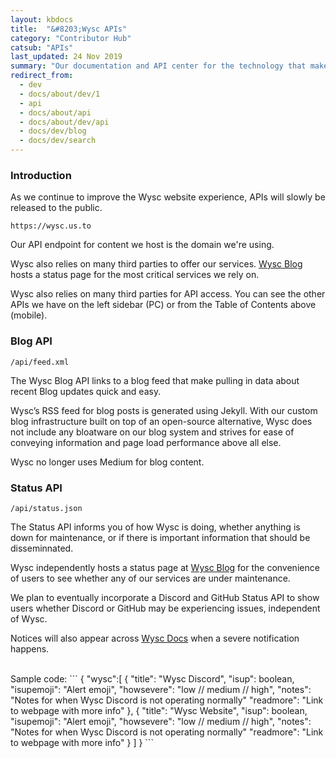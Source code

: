 ```yaml
---
layout: kbdocs
title:  "&#8203;Wysc APIs"
category: "Contributor Hub"
catsub: "APIs"
last_updated: 24 Nov 2019
summary: "Our documentation and API center for the technology that makes Wysc possible. Integrate Wysc into your product!"
redirect_from:
  - dev
  - docs/about/dev/1
  - api
  - docs/about/api
  - docs/about/dev/api
  - docs/dev/blog
  - docs/dev/search
---
```


### Introduction

As we continue to improve the Wysc website experience, APIs will slowly be released to the public.

```
https://wysc.us.to
```

Our API endpoint for content we host is the domain we're using.

Wysc also relies on many third parties to offer our services. [Wysc Blog](/blog) hosts a status page for the most critical services we rely on.

Wysc also relies on many third parties for API access. You can see the other APIs we have on the left sidebar (PC) or from the Table of Contents above (mobile).


### Blog API

```
/api/feed.xml
```

The Wysc Blog API links to a blog feed that make pulling in data about recent Blog updates quick and easy.

Wysc’s RSS feed for blog posts is generated using Jekyll. With our custom blog infrastructure built on top of an open-source alternative, Wysc does not include any bloatware on our blog system and strives for ease of conveying information and page load performance above all else.

Wysc no longer uses Medium for blog content.


### Status API

```
/api/status.json
```

The Status API informs you of how Wysc is doing, whether anything is down for maintenance, or if there is important information that should be disseminnated.

Wysc independently hosts a status page at [Wysc Blog](/blog) for the convenience of users to see whether any of our services are under maintenance.

We plan to eventually incorporate a Discord and GitHub Status API to show users whether Discord or GitHub may be experiencing issues, independent of Wysc.

Notices will also appear across [Wysc Docs](/docs) when a severe notification happens.

<br>
Sample code:
```
{
  "wysc":[
    {
      "title": "Wysc Discord",
      "isup": boolean,
      "isupemoji": "Alert emoji",
      "howsevere": "low // medium // high",
      "notes": "Notes for when Wysc Discord is not operating normally"
      "readmore": "Link to webpage with more info"
    },
    {
      "title": "Wysc Website",
      "isup": boolean,
      "isupemoji": "Alert emoji",
      "howsevere": "low // medium // high",
      "notes": "Notes for when Wysc Discord is not operating normally"
      "readmore": "Link to webpage with more info"
    }
  ]
}
```
